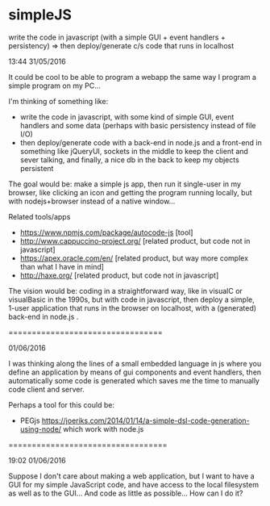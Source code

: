 # simpleJS
write the code in javascript (with a simple GUI + event handlers + persistency) => then deploy/generate c/s code that runs in localhost

13:44 31/05/2016

It could be cool to be able to program a webapp the same way I program a simple program on my PC...

I'm thinking of something like:
- write the code in javascript, with some kind of simple GUI, event handlers and some data 
  (perhaps with basic persistency instead of file I/O)
- then deploy/generate code with a back-end in node.js and a front-end in something like jQueryUI, 
  sockets in the middle to keep the client and sever talking, and finally, a nice db in the back to 
  keep my objects persistent

The goal would be: make a simple js app, then run it single-user in my browser, like clicking an icon and 
getting the program running locally, but with nodejs+browser instead of a native window...

Related tools/apps
- https://www.npmjs.com/package/autocode-js [tool]
- http://www.cappuccino-project.org/ [related product, but code not in javascript]
- https://apex.oracle.com/en/ [related product, but way more complex than what I have in mind]
- http://haxe.org/ [related product, but code not in javascript]

The vision would be: coding in a straightforward way, like in visualC or visualBasic in the 1990s, but with code in javascript,
then deploy a simple, 1-user application that runs in the browser on localhost, with a (generated) back-end in node.js .


=================================

01/06/2016

I was thinking along the lines of a small embedded language in js where you define an application by means of gui components and event handlers, then automatically some code is generated which saves me the time to manually code client and server.
 
Perhaps a tool for this could be:
- PEGjs  https://joeriks.com/2014/01/14/a-simple-dsl-code-generation-using-node/ which work with node.js

==================================

19:02 01/06/2016

Suppose I don't care about making a web application, but I want to have a GUI for my simple JavaScript
code, and have access to the local filesystem as well as to the GUI...
And code as little as possible...
How can I do it?

